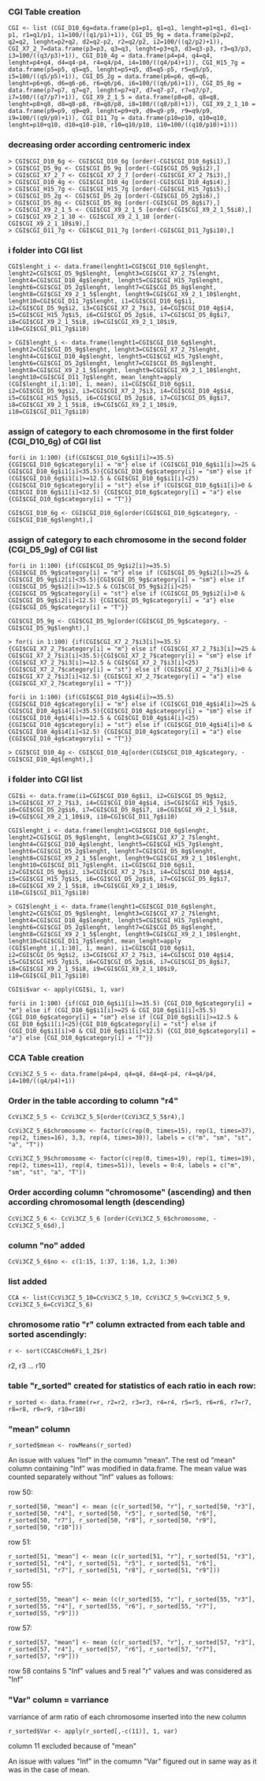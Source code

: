 ### CGI Table creation
```
CGI <- list (CGI_D10_6g=data.frame(p1=p1, q1=q1, lenght=p1+q1, d1=q1-p1, r1=q1/p1, i1=100/((q1/p1)+1)), CGI_D5_9g = data.frame(p2=p2, q2=q2, lenght=p2+q2, d2=q2-p2, r2=q2/p2, i2=100/((q2/p2)+1)), CGI_X7_2_7=data.frame(p3=p3, q3=q3, lenght=p3+q3, d3=q3-p3, r3=q3/p3, i3=100/((q3/p3)+1)), CGI_D10_4g = data.frame(p4=p4, q4=q4, lenght=p4+q4, d4=q4-p4, r4=q4/p4, i4=100/((q4/p4)+1)), CGI_H15_7g = data.frame(p5=p5, q5=q5, lenght=p5+q5, d5=q5-p5, r5=q5/p5, i5=100/((q5/p5)+1)), CGI_D5_2g = data.frame(p6=p6, q6=q6, lenght=p6+q6, d6=q6-p6, r6=q6/p6, i6=100/((q6/p6)+1)), CGI_D5_8g = data.frame(p7=p7, q7=q7, lenght=p7+q7, d7=q7-p7, r7=q7/p7, i7=100/((q7/p7)+1)), CGI_X9_2_1_5 = data.frame(p8=p8, q8=q8, lenght=p8+q8, d8=q8-p8, r8=q8/p8, i8=100/((q8/p8)+1)), CGI_X9_2_1_10 = data.frame(p9=p9, q9=q9, lenght=p9+q9, d9=q9-p9, r9=q9/p9, i9=100/((q9/p9)+1)), CGI_D11_7g = data.frame(p10=p10, q10=q10, lenght=p10+q10, d10=q10-p10, r10=q10/p10, i10=100/((q10/p10)+1)))
```

### decreasing order according centromeric index
```
> CGI$CGI_D10_6g <- CGI$CGI_D10_6g [order(-CGI$CGI_D10_6g$i1),]
> CGI$CGI_D5_9g <- CGI$CGI_D5_9g [order(-CGI$CGI_D5_9g$i2),]
> CGI$CGI_X7_2_7 <- CGI$CGI_X7_2_7 [order(-CGI$CGI_X7_2_7$i3),]
> CGI$CGI_D10_4g <- CGI$CGI_D10_4g [order(-CGI$CGI_D10_4g$i4),]
> CGI$CGI_H15_7g <- CGI$CGI_H15_7g [order(-CGI$CGI_H15_7g$i5),]
> CGI$CGI_D5_2g <- CGI$CGI_D5_2g [order(-CGI$CGI_D5_2g$i6),]
> CGI$CGI_D5_8g <- CGI$CGI_D5_8g [order(-CGI$CGI_D5_8g$i7),]
> CGI$CGI_X9_2_1_5 <- CGI$CGI_X9_2_1_5 [order(-CGI$CGI_X9_2_1_5$i8),]
> CGI$CGI_X9_2_1_10 <- CGI$CGI_X9_2_1_10 [order(-CGI$CGI_X9_2_1_10$i9),]
> CGI$CGI_D11_7g <- CGI$CGI_D11_7g [order(-CGI$CGI_D11_7g$i10),]
```

### i folder into CGI list

```
CGI$lenght_i <- data.frame(lenght1=CGI$CGI_D10_6g$lenght, lenght2=CGI$CGI_D5_9g$lenght, lenght3=CGI$CGI_X7_2_7$lenght, lenght4=CGI$CGI_D10_4g$lenght, lenght5=CGI$CGI_H15_7g$lenght, lenght6=CGI$CGI_D5_2g$lenght, lenght7=CGI$CGI_D5_8g$lenght, lenght8=CGI$CGI_X9_2_1_5$lenght, lenght9=CGI$CGI_X9_2_1_10$lenght, lenght10=CGI$CGI_D11_7g$lenght, i1=CGI$CGI_D10_6g$i1, i2=CGI$CGI_D5_9g$i2, i3=CGI$CGI_X7_2_7$i3, i4=CGI$CGI_D10_4g$i4, i5=CGI$CGI_H15_7g$i5, i6=CGI$CGI_D5_2g$i6, i7=CGI$CGI_D5_8g$i7, i8=CGI$CGI_X9_2_1_5$i8, i9=CGI$CGI_X9_2_1_10$i9, i10=CGI$CGI_D11_7g$i10)
```
```
> CGI$lenght_i <- data.frame(lenght1=CGI$CGI_D10_6g$lenght, lenght2=CGI$CGI_D5_9g$lenght, lenght3=CGI$CGI_X7_2_7$lenght, lenght4=CGI$CGI_D10_4g$lenght, lenght5=CGI$CGI_H15_7g$lenght, lenght6=CGI$CGI_D5_2g$lenght, lenght7=CGI$CGI_D5_8g$lenght, lenght8=CGI$CGI_X9_2_1_5$lenght, lenght9=CGI$CGI_X9_2_1_10$lenght, lenght10=CGI$CGI_D11_7g$lenght, mean_lenght=apply (CGI$lenght_i[,1:10], 1, mean), i1=CGI$CGI_D10_6g$i1, i2=CGI$CGI_D5_9g$i2, i3=CGI$CGI_X7_2_7$i3, i4=CGI$CGI_D10_4g$i4, i5=CGI$CGI_H15_7g$i5, i6=CGI$CGI_D5_2g$i6, i7=CGI$CGI_D5_8g$i7, i8=CGI$CGI_X9_2_1_5$i8, i9=CGI$CGI_X9_2_1_10$i9, i10=CGI$CGI_D11_7g$i10)
```



### assign of category to each chromosome in the first folder (CGI_D10_6g) of CGI list
```
for(i in 1:100) {if(CGI$CGI_D10_6g$i1[i]>=35.5) {CGI$CGI_D10_6g$category[i] = "m"} else if (CGI$CGI_D10_6g$i1[i]>=25 & CGI$CGI_D10_6g$i1[i]<35.5){CGI$CGI_D10_6g$category[i] = "sm"} else if (CGI$CGI_D10_6g$i1[i]>=12.5 & CGI$CGI_D10_6g$i1[i]<25){CGI$CGI_D10_6g$category[i] = "st"} else if (CGI$CGI_D10_6g$i1[i]>0 & CGI$CGI_D10_6g$i1[i]<12.5) {CGI$CGI_D10_6g$category[i] = "a"} else {CGI$CGI_D10_6g$category[i] = "T"}}
```
```
CGI$CGI_D10_6g <- CGI$CGI_D10_6g[order(CGI$CGI_D10_6g$category, -CGI$CGI_D10_6g$lenght),]
```

### assign of category to each chromosome in the second folder (CGI_D5_9g) of CGI list
```
for(i in 1:100) {if(CGI$CGI_D5_9g$i2[i]>=35.5) {CGI$CGI_D5_9g$category[i] = "m"} else if (CGI$CGI_D5_9g$i2[i]>=25 & CGI$CGI_D5_9g$i2[i]<35.5){CGI$CGI_D5_9g$category[i] = "sm"} else if (CGI$CGI_D5_9g$i2[i]>=12.5 & CGI$CGI_D5_9g$i2[i]<25){CGI$CGI_D5_9g$category[i] = "st"} else if (CGI$CGI_D5_9g$i2[i]>0 & CGI$CGI_D5_9g$i2[i]<12.5) {CGI$CGI_D5_9g$category[i] = "a"} else {CGI$CGI_D5_9g$category[i] = "T"}}
```
```
CGI$CGI_D5_9g <- CGI$CGI_D5_9g[order(CGI$CGI_D5_9g$category, -CGI$CGI_D5_9g$lenght),]
```
```
> for(i in 1:100) {if(CGI$CGI_X7_2_7$i3[i]>=35.5) {CGI$CGI_X7_2_7$category[i] = "m"} else if (CGI$CGI_X7_2_7$i3[i]>=25 & CGI$CGI_X7_2_7$i3[i]<35.5){CGI$CGI_X7_2_7$category[i] = "sm"} else if (CGI$CGI_X7_2_7$i3[i]>=12.5 & CGI$CGI_X7_2_7$i3[i]<25){CGI$CGI_X7_2_7$category[i] = "st"} else if (CGI$CGI_X7_2_7$i3[i]>0 & CGI$CGI_X7_2_7$i3[i]<12.5) {CGI$CGI_X7_2_7$category[i] = "a"} else {CGI$CGI_X7_2_7$category[i] = "T"}}
```
```
for(i in 1:100) {if(CGI$CGI_D10_4g$i4[i]>=35.5) {CGI$CGI_D10_4g$category[i] = "m"} else if (CGI$CGI_D10_4g$i4[i]>=25 & CGI$CGI_D10_4g$i4[i]<35.5){CGI$CGI_D10_4g$category[i] = "sm"} else if (CGI$CGI_D10_4g$i4[i]>=12.5 & CGI$CGI_D10_4g$i4[i]<25){CGI$CGI_D10_4g$category[i] = "st"} else if (CGI$CGI_D10_4g$i4[i]>0 & CGI$CGI_D10_4g$i4[i]<12.5) {CGI$CGI_D10_4g$category[i] = "a"} else {CGI$CGI_D10_4g$category[i] = "T"}}
```
```
> CGI$CGI_D10_4g <- CGI$CGI_D10_4g[order(CGI$CGI_D10_4g$category, -CGI$CGI_D10_4g$lenght),]
```

### i folder into CGI list
```
CGI$i <- data.frame(i1=CGI$CGI_D10_6g$i1, i2=CGI$CGI_D5_9g$i2, i3=CGI$CGI_X7_2_7$i3, i4=CGI$CGI_D10_4g$i4, i5=CGI$CGI_H15_7g$i5, i6=CGI$CGI_D5_2g$i6, i7=CGI$CGI_D5_8g$i7, i8=CGI$CGI_X9_2_1_5$i8, i9=CGI$CGI_X9_2_1_10$i9, i10=CGI$CGI_D11_7g$i10)
```
```
CGI$lenght_i <- data.frame(lenght1=CGI$CGI_D10_6g$lenght, lenght2=CGI$CGI_D5_9g$lenght, lenght3=CGI$CGI_X7_2_7$lenght, lenght4=CGI$CGI_D10_4g$lenght, lenght5=CGI$CGI_H15_7g$lenght, lenght6=CGI$CGI_D5_2g$lenght, lenght7=CGI$CGI_D5_8g$lenght, lenght8=CGI$CGI_X9_2_1_5$lenght, lenght9=CGI$CGI_X9_2_1_10$lenght, lenght10=CGI$CGI_D11_7g$lenght, i1=CGI$CGI_D10_6g$i1, i2=CGI$CGI_D5_9g$i2, i3=CGI$CGI_X7_2_7$i3, i4=CGI$CGI_D10_4g$i4, i5=CGI$CGI_H15_7g$i5, i6=CGI$CGI_D5_2g$i6, i7=CGI$CGI_D5_8g$i7, i8=CGI$CGI_X9_2_1_5$i8, i9=CGI$CGI_X9_2_1_10$i9, i10=CGI$CGI_D11_7g$i10)
```
```
> CGI$lenght_i <- data.frame(lenght1=CGI$CGI_D10_6g$lenght, lenght2=CGI$CGI_D5_9g$lenght, lenght3=CGI$CGI_X7_2_7$lenght, lenght4=CGI$CGI_D10_4g$lenght, lenght5=CGI$CGI_H15_7g$lenght, lenght6=CGI$CGI_D5_2g$lenght, lenght7=CGI$CGI_D5_8g$lenght, lenght8=CGI$CGI_X9_2_1_5$lenght, lenght9=CGI$CGI_X9_2_1_10$lenght, lenght10=CGI$CGI_D11_7g$lenght, mean_lenght=apply (CGI$lenght_i[,1:10], 1, mean), i1=CGI$CGI_D10_6g$i1, i2=CGI$CGI_D5_9g$i2, i3=CGI$CGI_X7_2_7$i3, i4=CGI$CGI_D10_4g$i4, i5=CGI$CGI_H15_7g$i5, i6=CGI$CGI_D5_2g$i6, i7=CGI$CGI_D5_8g$i7, i8=CGI$CGI_X9_2_1_5$i8, i9=CGI$CGI_X9_2_1_10$i9, i10=CGI$CGI_D11_7g$i10)
```

```
CGI$i$var <- apply(CGI$i, 1, var)
```
```
for(i in 1:100) {if(CGI_D10_6g$i1[i]>=35.5) {CGI_D10_6g$category[i] = "m"} else if (CGI_D10_6g$i1[i]>=25 & CGI_D10_6g$i1[i]<35.5){CGI_D10_6g$category[i] = "sm"} else if (CGI_D10_6g$i1[i]>=12.5 & CGI_D10_6g$i1[i]<25){CGI_D10_6g$category[i] = "st"} else if (CGI_D10_6g$i1[i]>0 & CGI_D10_6g$i1[i]<12.5) {CGI_D10_6g$category[i] = "a"} else {CGI_D10_6g$category[i] = "T"}}
```

### CCA Table creation

```
CcVi3CZ_5_5 <- data.frame(p4=p4, q4=q4, d4=q4-p4, r4=q4/p4, i4=100/((q4/p4)+1))
```

### Order in the table according to column "r4"

```
CcVi3CZ_5_5 <- CcVi3CZ_5_5[order(CcVi3CZ_5_5$r4),]
```
```
CcVi3CZ_5_6$chromosome <- factor(c(rep(0, times=15), rep(1, times=37), rep(2, times=16), 3,3, rep(4, times=30)), labels = c("m", "sm", "st", "a", "T"))
```
```
CcVi3CZ_5_9$chromosome <- factor(c(rep(0, times=19), rep(1, times=19), rep(2, times=11), rep(4, times=51)), levels = 0:4, labels = c("m", "sm", "st", "a", "T"))
```

### Order according column "chromosome" (ascending) and then according chromosomal length (descending)
```
CcVi3CZ_5_6 <- CcVi3CZ_5_6 [order(CcVi3CZ_5_6$chromosome, -CcVi3CZ_5_6$d),]
```

### column "no" added
```
CcVi3CZ_5_6$no <- c(1:15, 1:37, 1:16, 1,2, 1:30)
```

### list added
```
CCA <- list(CcVi3CZ_5_10=CcVi3CZ_5_10, CcVi3CZ_5_9=CcVi3CZ_5_9, CcVi3CZ_5_6=CcVi3CZ_5_6)
```

### chromosome ratio "r" column extracted from each table and sorted ascendingly:
```
r <- sort(CCA$CcHe6Fi_1_2$r)
```
r2, r3 ... r10

### table "r_sorted" created for statistics of each ratio in each row:
```
r_sorted <- data.frame(r=r, r2=r2, r3=r3, r4=r4, r5=r5, r6=r6, r7=r7, r8=r8, r9=r9, r10=r10)
```

### "mean" column

```
r_sorted$mean <- rowMeans(r_sorted)
```

An issue with values "Inf" in the comumn "mean". The rest od "mean" column containing "Inf" was modified in data.frame. The mean value was counted separately without "Inf" values as follows:

row 50:
```
r_sorted[50, "mean"] <- mean (c(r_sorted[50, "r"], r_sorted[50, "r3"], r_sorted[50, "r4"], r_sorted[50, "r5"], r_sorted[50, "r6"], r_sorted[50, "r7"], r_sorted[50, "r8"], r_sorted[50, "r9"], r_sorted[50, "r10"]))
```

row 51:
```
r_sorted[51, "mean"] <- mean (c(r_sorted[51, "r"], r_sorted[51, "r3"], r_sorted[51, "r4"], r_sorted[51, "r5"], r_sorted[51, "r6"], r_sorted[51, "r7"], r_sorted[51, "r8"], r_sorted[51, "r9"]))
```

row 55:
```
r_sorted[55, "mean"] <- mean (c(r_sorted[55, "r"], r_sorted[55, "r3"], r_sorted[55, "r4"], r_sorted[55, "r6"], r_sorted[55, "r7"], r_sorted[55, "r9"]))
```

row 57:
```
r_sorted[57, "mean"] <- mean (c(r_sorted[57, "r"], r_sorted[57, "r3"], r_sorted[57, "r4"], r_sorted[57, "r6"], r_sorted[57, "r7"], r_sorted[57, "r9"]))
```
row 58 contains 5 "Inf" values and 5 real "r" values and was considered as "Inf"

### "Var" column = varriance

varriance of arm ratio of each chromosome inserted into the new column

```
r_sorted$Var <- apply(r_sorted[,-c(11)], 1, var)
```
column 11 excluded because of "mean"

An issue with values "Inf" in the comumn "Var" figured out in same way as it was in the case of mean.

